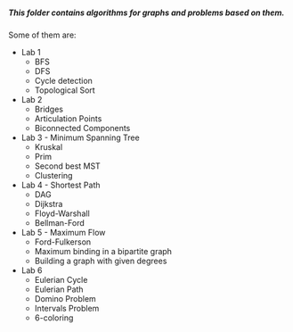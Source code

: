 ##### This folder contains algorithms for graphs and problems based on them.

Some of them are:
- Lab 1 
	- BFS
	- DFS
	- Cycle detection
	- Topological Sort
- Lab 2
	- Bridges 
	- Articulation Points
	- Biconnected Components
- Lab 3 - Minimum Spanning Tree
	- Kruskal
	- Prim
	- Second best MST
	- Clustering
- Lab 4 - Shortest Path
	- DAG
	- Dijkstra
	- Floyd-Warshall
	- Bellman-Ford
- Lab 5 - Maximum Flow
	- Ford-Fulkerson
	- Maximum binding in a bipartite graph
	- Building a graph with given degrees
- Lab 6
	- Eulerian Cycle
	- Eulerian Path
	- Domino Problem
	- Intervals Problem
	- 6-coloring